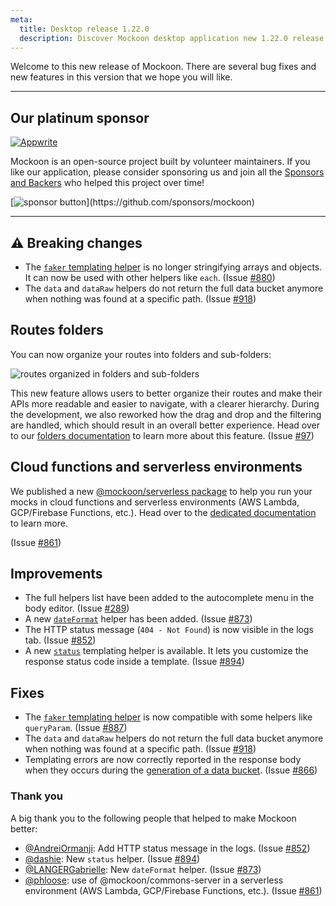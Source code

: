 ```yaml
---
meta:
  title: Desktop release 1.22.0
  description: Discover Mockoon desktop application new 1.22.0 release with route folders, compatibility with serverless environments and many more improvements
---
```


Welcome to this new release of Mockoon. There are several bug fixes and new features in this version that we hope you will like.

---

## Our platinum sponsor

[![Appwrite](https://mockoon.com/images/sponsors/appwrite-300.png)](https://appwrite.io/)

Mockoon is an open-source project built by volunteer maintainers. If you like our application, please consider sponsoring us and join all the [Sponsors and Backers](https://github.com/mockoon/mockoon/blob/main/backers.md) who helped this project over time!

[![sponsor button](https://mockoon.com/images/sponsor-btn-250.png?)](https://github.com/sponsors/mockoon)

---

## ⚠️ Breaking changes

- The [`faker` templating helper](https://mockoon.com/docs/latest/templating/fakerjs-helpers/) is no longer stringifying arrays and objects. It can now be used with other helpers like `each`. (Issue [#880](https://github.com/mockoon/mockoon/issues/880))
- The `data` and `dataRaw` helpers do not return the full data bucket anymore when nothing was found at a specific path. (Issue [#918](https://github.com/mockoon/mockoon/issues/918))

## Routes folders

You can now organize your routes into folders and sub-folders:

![routes organized in folders and sub-folders](/images/releases/desktop/1.22.0/routes-nested-folder.png)

This new feature allows users to better organize their routes and make their APIs more readable and easier to navigate, with a clearer hierarchy. During the development, we also reworked how the drag and drop and the filtering are handled, which should result in an overall better experience. Head over to our [folders documentation](https://mockoon.com/docs/latest/api-endpoints/folders/) to learn more about this feature.
(Issue [#97](https://github.com/mockoon/mockoon/issues/97))

## Cloud functions and serverless environments

We published a new [@mockoon/serverless package](https://www.npmjs.com/package/@mockoon/serverless) to help you run your mocks in cloud functions and serverless environments (AWS Lambda, GCP/Firebase Functions, etc.).
Head over to the [dedicated documentation](https://github.com/mockoon/mockoon/blob/main/packages/serverless) to learn more.

(Issue [#861](https://github.com/mockoon/mockoon/issues/861))

## Improvements

- The full helpers list have been added to the autocomplete menu in the body editor. (Issue [#289](https://github.com/mockoon/mockoon/issues/289))
- A new [`dateFormat`](https://mockoon.com/docs/latest/templating/mockoon-helpers/#dateFormat) helper has been added. (Issue [#873](https://github.com/mockoon/mockoon/issues/873))
- The HTTP status message (`404 - Not Found`) is now visible in the logs tab. (Issue [#852](https://github.com/mockoon/mockoon/issues/852))
- A new [`status`](https://mockoon.com/docs/latest/templating/mockoon-response-helpers/#status) templating helper is available. It lets you customize the response status code inside a template. (Issue [#894](https://github.com/mockoon/mockoon/issues/894))

## Fixes

- The [`faker` templating helper](https://mockoon.com/docs/latest/templating/fakerjs-helpers/) is now compatible with some helpers like `queryParam`. (Issue [#887](https://github.com/mockoon/mockoon/issues/887))
- The `data` and `dataRaw` helpers do not return the full data bucket anymore when nothing was found at a specific path. (Issue [#918](https://github.com/mockoon/mockoon/issues/918))
- Templating errors are now correctly reported in the response body when they occurs during the [generation of a data bucket](https://mockoon.com/docs/latest/data-buckets/overview/). (Issue [#866](https://github.com/mockoon/mockoon/issues/866))

### Thank you

A big thank you to the following people that helped to make Mockoon better:

- [@AndreiOrmanji](https://github.com/AndreiOrmanji): Add HTTP status message in the logs. (Issue [#852](https://github.com/mockoon/mockoon/issues/852))
- [@dashie](https://github.com/dashie): New `status` helper. (Issue [#894](https://github.com/mockoon/mockoon/issues/894))
- [@LANGERGabrielle](https://github.com/LANGERGabrielle): New `dateFormat` helper. (Issue [#873](https://github.com/mockoon/mockoon/issues/873))
- [@phloose](https://github.com/phloose): use of @mockoon/commons-server in a serverless environment (AWS Lambda, GCP/Firebase Functions, etc.). (Issue [#861](https://github.com/mockoon/mockoon/issues/861))
